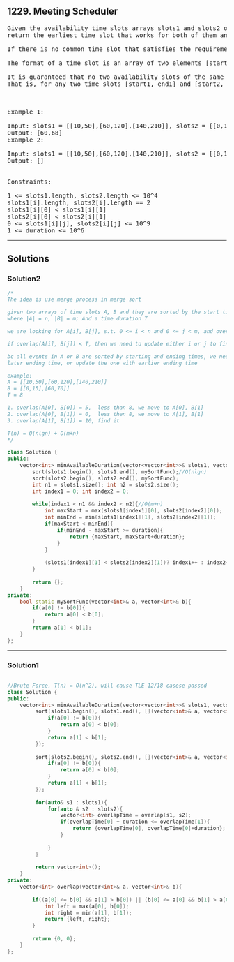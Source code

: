 ## 1229. Meeting Scheduler
<pre>
Given the availability time slots arrays slots1 and slots2 of two people and a meeting duration duration, 
return the earliest time slot that works for both of them and is of duration duration.

If there is no common time slot that satisfies the requirements, return an empty array.

The format of a time slot is an array of two elements [start, end] representing an inclusive time range from start to end.  

It is guaranteed that no two availability slots of the same person intersect with each other. 
That is, for any two time slots [start1, end1] and [start2, end2] of the same person, either start1 > end2 or start2 > end1.

 

Example 1:

Input: slots1 = [[10,50],[60,120],[140,210]], slots2 = [[0,15],[60,70]], duration = 8
Output: [60,68]
Example 2:

Input: slots1 = [[10,50],[60,120],[140,210]], slots2 = [[0,15],[60,70]], duration = 12
Output: []
 

Constraints:

1 <= slots1.length, slots2.length <= 10^4
slots1[i].length, slots2[i].length == 2
slots1[i][0] < slots1[i][1]
slots2[i][0] < slots2[i][1]
0 <= slots1[i][j], slots2[i][j] <= 10^9
1 <= duration <= 10^6 
</pre>

-----------------------------------------------------------------

## Solutions
### Solution2

```c++
/*
The idea is use merge process in merge sort

given two arrays of time slots A, B and they are sorted by the start time and then end time,
where |A| = n, |B| = m; And a time duration T

we are looking for A[i], B[j], s.t. 0 <= i < n and 0 <= j < m, and overlap(A[i], B[i]) >= T

if overlap(A[i], B[j]) < T, then we need to update either i or j to find the one with bigger overlap

bc all events in A or B are sorted by starting and ending times, we need to find the one with 
later ending time, or update the one with earlier ending time

example:
A = [[10,50],[60,120],[140,210]]
B = [[0,15],[60,70]]
T = 8

1. overlap(A[0], B[0]) = 5,  less than 8, we move to A[0], B[1]
2. overlap(A[0], B[1]) = 0,  less then 8, we move to A[1], B[1]
3. overlap(A[1], B[1]) = 10, find it

T(n) = O(nlgn) + O(m+n)
*/

class Solution {
public:
    vector<int> minAvailableDuration(vector<vector<int>>& slots1, vector<vector<int>>& slots2, int duration) {
        sort(slots1.begin(), slots1.end(), mySortFunc);//O(nlgn)
        sort(slots2.begin(), slots2.end(), mySortFunc);
        int n1 = slots1.size(); int n2 = slots2.size();
        int index1 = 0; int index2 = 0;
        
        while(index1 < n1 && index2 < n2){//O(m+n)
            int maxStart = max(slots1[index1][0], slots2[index2][0]);
            int minEnd = min(slots1[index1][1], slots2[index2][1]);
            if(maxStart < minEnd){
                if(minEnd - maxStart >= duration){
                    return {maxStart, maxStart+duration};
                }
            }
            
            (slots1[index1][1] < slots2[index2][1])? index1++ : index2++;
        }
        
        return {};
    }
private:
    bool static mySortFunc(vector<int>& a, vector<int>& b){
        if(a[0] != b[0]){
            return a[0] < b[0];
        }
        return a[1] < b[1];
    }
};

```
----------------------------------------------------------------
### Solution1

```c++

//Brute Force, T(n) = O(n^2), will cause TLE 12/18 casese passed
class Solution {
public:
    vector<int> minAvailableDuration(vector<vector<int>>& slots1, vector<vector<int>>& slots2, int duration) {
         sort(slots1.begin(), slots1.end(), [](vector<int>& a, vector<int>& b)->bool{
             if(a[0] != b[0]){
                 return a[0] < b[0];
             }
             return a[1] < b[1];
         });
        
         sort(slots2.begin(), slots2.end(), [](vector<int>& a, vector<int>& b)->bool{
             if(a[0] != b[0]){
                 return a[0] < b[0];
             }
             return a[1] < b[1];
         });
         
         for(auto& s1 : slots1){
             for(auto & s2 : slots2){
                 vector<int> overlapTime = overlap(s1, s2);
                 if(overlapTime[0] + duration <= overlapTime[1]){
                     return {overlapTime[0], overlapTime[0]+duration};
                 }   
                 
             }
         }
             
         return vector<int>();
    }
private:
    vector<int> overlap(vector<int>& a, vector<int>& b){
        
        if((a[0] <= b[0] && a[1] > b[0]) || (b[0] <= a[0] && b[1] > a[0])){
            int left = max(a[0], b[0]);
            int right = min(a[1], b[1]);
            return {left, right};
        }
        
        return {0, 0};
    }
};
```
